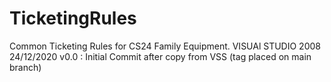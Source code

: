 # TicketingRules
Common Ticketing Rules for CS24 Family Equipment. VISUAl STUDIO 2008
24/12/2020 v0.0 : Initial Commit after copy from VSS  (tag placed on main branch)
